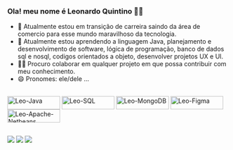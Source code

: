 ### Ola! meu nome é Leonardo Quintino   👋🏿

- 🔭    Atualmente estou em transição de carreira saindo da área de comercio para esse mundo maravilhoso da tecnologia.
- 🌱    Atualmente estou aprendendo a linguagem Java, planejamento e desenvolvimento de software, lógica de programação, banco de dados sql e nosql, codigos orientados a objeto, desenvolver projetos UX e UI.
- 👨‍💻  Procuro colaborar em qualquer projeto em que possa contribuir com meu conhecimento.
- 😄    Pronomes: ele/dele ...

 <div style="display: inline_block"><br>
  <img align="center" alt="Leo-Java" height="30" width="120" src="https://img.shields.io/badge/Java-ED8B00?style=for-the-badge&logo=openjdk&logoColor=white">
  <img align="center" alt="Leo-SQL" height="30" width="120" src="https://img.shields.io/badge/MySQL-00000F?style=for-the-badge&logo=mysql&logoColor=white">
  <img align="center" alt="Leo-MongoDB" height="30" width="120" src="https://img.shields.io/badge/MongoDB-4EA94B?style=for-the-badge&logo=mongodb&logoColor=white">
  <img align="center" alt="Leo-Figma" height="30" width="120" src="https://img.shields.io/badge/Figma-F24E1E?style=for-the-badge&logo=figma&logoColor=white">
  <img align="center" alt="Leo-Apache-Netbeans" height="30" width="120" src="https://img.shields.io/badge/apache%20netbeans-1B6AC6?style=for-the-badge&logo=apache%20netbeans%20IDE&logoColor=white">
</div>


##

<div> 
  <a href="https://instagram.com/leonardo.quintino" target="_blank"><img src="https://img.shields.io/badge/-Instagram-%23E4405F?style=for-the-badge&logo=instagram&logoColor=white" target="_blank"></a>
  <a href="mailto:leonardoquinsantos@gmail.com"><img src="https://img.shields.io/badge/Gmail-D14836?style=for-the-badge&logo=gmail&logoColor=white" target="_blank"></a>
  <a href="https://www.linkedin.com/in/leonardo-quintino-backend" target="_blank"><img src="https://img.shields.io/badge/-LinkedIn-%230077B5?style=for-the-badge&logo=linkedin&logoColor=white" target="_blank"></a> 
  
</div>
